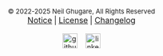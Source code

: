 <center><font size="2">© 2022-2025 Neil Ghugare, All Rights Reserved</font></center>

<center><a href="/notice/index.html"><font size="3">Notice</font></a>&nbsp;<font size="3">&#124;</font>&nbsp;<a href="/licensepage/index.html"><font size="3">License</font></a>&nbsp;<font size="3">&#124;</font>&nbsp;<a href="/changelog/index.html"><font size="3">Changelog</font></a></center>

<br />

<center>
<div>
    <div style="display:inline-block;">
        <a href="/notice_leave_git/index.html"><img src="https://external-content.duckduckgo.com/iu/?u=https%3A%2F%2Flh3.googleusercontent.com%2Fproxy%2FRoPcmEVMBSgWrFW1o1e2zAMssiAvZHDxzHM_U2JaCEBn7r8nLUxiauFGk5Oy_Y8CJqOr0OZSJ9V3tJ_Mj4ITBJNOuwFT%3Ds0-d&f=1&nofb=1&ipt=dc419831c1f13f73c80e48547f8a5b69a388cca51c4ba53160d5712d55eb18a1&ipo=images" alt="github logo" width="30"></a>
    </div>
    &nbsp;&nbsp;
    <div style="display:inline-block;">
        <a href="/notice_leave_li/index.html"><img src="https://external-content.duckduckgo.com/iu/?u=https%3A%2F%2Fwww.pinclipart.com%2Fpicdir%2Fmiddle%2F97-971470_linkedin-linkedin-social-media-icons-clipart.png&f=1&nofb=1&ipt=02e2ace7d9ace90740c4c0cd1764be258724547fc26aa22b2378446aed1c2dce&ipo=images" alt="linkedin logo" width="30"></a>
    </div>
</div>
</center>